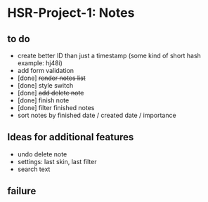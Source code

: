 # HSR-Project-1: Notes

## to do
- create better ID than just a timestamp (some kind of short hash example: hj48i)
- add form validation
- [done] ~~render notes list~~
- [done] style switch
- [done] ~~add delete note~~
- [done] finish note
- [done] filter finished notes
- sort notes by finished date / created date / importance

## Ideas for additional features
- undo delete note
- settings: last skin, last filter
- search text

## failure
